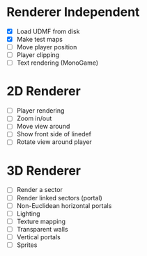 # Renderer Independent

- [x] Load UDMF from disk
- [x] Make test maps
- [ ] Move player position
- [ ] Player clipping
- [ ] Text rendering (MonoGame)

# 2D Renderer

- [ ] Player rendering
- [ ] Zoom in/out
- [ ] Move view around
- [ ] Show front side of linedef
- [ ] Rotate view around player

# 3D Renderer

- [ ] Render a sector
- [ ] Render linked sectors (portal)
- [ ] Non-Euclidean horizontal portals
- [ ] Lighting
- [ ] Texture mapping
- [ ] Transparent walls
- [ ] Vertical portals
- [ ] Sprites
